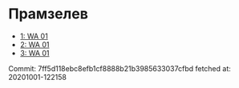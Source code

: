 # Прамзелев
- [1: WA 01](1.md)
- [2: WA 01](2.md)
- [3: WA 01](3.md)

Commit: 7ff5d118ebc8efb1cf8888b21b3985633037cfbd
 fetched at: 20201001-122158
